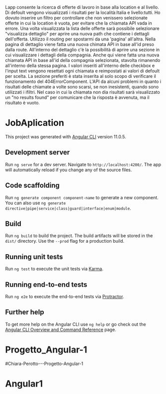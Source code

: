 Lapp consente la ricerca di offerte di lavoro in base alla location e al livello.
Di defoult vengono visualizzati i risultati per la località:Italia e livello:tutti.
Ho dovuto inserire un filtro per controllare che non venissero selezionate offerte in cui la location è vuota, per evitare che la chiamata API vada in errore.
Una volta visualizzata la lista delle offerte sarà possibile selezionare "visualizza dettaglio" per aprire una nuova path che contiene i dettagli dell'offerta. Utilizzo il routing per spostarmi da una 'pagina' all'altra.
Nella pagina di dettaglio viene fatta una nuova chimata API in base all'id preso dalla route.
All'interno del dettaglio c'è la possibilità di aprire una sezione in cui visualizzare i dettagli della compagnia.
Anche qui viene fatta una nuova chiamata API in base all'id della compagnia selezionata, stavolta rimanendo all'interno della stessa pagina.
I valori inseriti all'interno delle checkbox e l'input text vengono resettati ogni chiamata e reimpostati ai valori di defoult per scelta.
La sezione preferiti è stata inserita al solo scopo di verificare il funzionamento del 404ErrorComponent.
L'API da alcuni problemi in quanto i risultati delle chiamate a volte sono scarsi, se non inesistenti, quando sono utilizzati i ifiltri.
Nel caso in cui la chiamata non dia risultati sarà visualizzato un "no results found" per comunicare che la risposta è avvenuta, ma il risultato è vuoto.



# JobAplication

This project was generated with [Angular CLI](https://github.com/angular/angular-cli) version 11.0.5.

## Development server

Run `ng serve` for a dev server. Navigate to `http://localhost:4200/`. The app will automatically reload if you change any of the source files.

## Code scaffolding

Run `ng generate component component-name` to generate a new component. You can also use `ng generate directive|pipe|service|class|guard|interface|enum|module`.

## Build

Run `ng build` to build the project. The build artifacts will be stored in the `dist/` directory. Use the `--prod` flag for a production build.

## Running unit tests

Run `ng test` to execute the unit tests via [Karma](https://karma-runner.github.io).

## Running end-to-end tests

Run `ng e2e` to execute the end-to-end tests via [Protractor](http://www.protractortest.org/).

## Further help

To get more help on the Angular CLI use `ng help` or go check out the [Angular CLI Overview and Command Reference](https://angular.io/cli) page.
# Progetto_Angular-1

#Chiara-Perotto---Progetto-Angular-1

# Angular1

